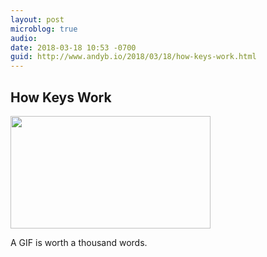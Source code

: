 ```yaml
---
layout: post
microblog: true
audio: 
date: 2018-03-18 10:53 -0700
guid: http://www.andyb.io/2018/03/18/how-keys-work.html
---
```

## How Keys Work

<img src="http://www.andyb.io/uploads/2018/how-keys-work.gif" width="320" height="180" />

A GIF is worth a thousand words.


